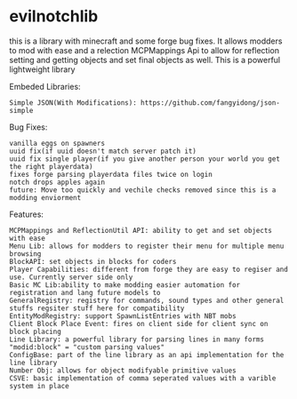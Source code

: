 # evilnotchlib
this is a library with minecraft and some forge bug fixes. It allows modders to mod with ease and a relection MCPMappings Api to allow for reflection setting and getting objects and set final objects as well. This is a powerful lightweight library

Embeded Libraries:
```
Simple JSON(With Modifications): https://github.com/fangyidong/json-simple
```

Bug Fixes:
```
vanilla eggs on spawners
uuid fix(if uuid doesn't match server patch it)
uuid fix single player(if you give another person your world you get the right playerdata)
fixes forge parsing playerdata files twice on login
notch drops apples again
future: Move too quickly and vechile checks removed since this is a modding enviorment
```

Features:
```
MCPMappings and ReflectionUtil API: ability to get and set objects with ease
Menu Lib: allows for modders to register their menu for multiple menu browsing
BlockAPI: set objects in blocks for coders
Player Capabilities: different from forge they are easy to regiser and use. Currently server side only
Basic MC Lib:ability to make modding easier automation for registration and lang future models to
GeneralRegistry: registry for commands, sound types and other general stuffs regsiter stuff here for compatibility
EntityModRegistry: support SpawnListEntries with NBT mobs
Client Block Place Event: fires on client side for client sync on block placing
Line Library: a powerful library for parsing lines in many forms "modid:block" = "custom parsing values"
ConfigBase: part of the line library as an api implementation for the line library
Number Obj: allows for object modifyable primitive values
CSVE: basic implementation of comma seperated values with a varible system in place
```
